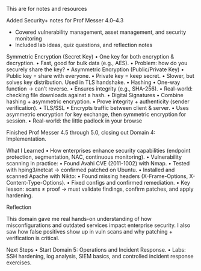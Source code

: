 This are for notes and resources

Added Security+ notes for Prof Messer 4.0–4.3  
- Covered vulnerability management, asset management, and security monitoring  
- Included lab ideas, quiz questions, and reflection notes

Symmetric Encryption (Secret Key)
	•	One key for both encryption & decryption.
	•	Fast, good for bulk data (e.g., AES).
	•	Problem: how do you securely share the key?
	•	Asymmetric Encryption (Public/Private Key)
	•	Public key = share with everyone.
	•	Private key = keep secret.
	•	Slower, but solves key distribution. Used in TLS handshake.
	•	Hashing
	•	One-way function → can’t reverse.
	•	Ensures integrity (e.g., SHA-256).
	•	Real-world: checking file downloads against a hash.
	•	Digital Signatures
	•	Combine hashing + asymmetric encryption.
	•	Prove integrity + authenticity (sender verification).
	•	TLS/SSL
	•	Encrypts traffic between client & server.
	•	Uses asymmetric encryption for key exchange, then symmetric encryption for session.
	•	Real-world: the little padlock in your browse


Finished Prof Messer 4.5 through 5.0, closing out Domain 4: Implementation.

What I Learned
	•	How enterprises enhance security capabilities (endpoint protection, segmentation, NAC, continuous monitoring).
	•	Vulnerability scanning in practice:
	•	Found Avahi CVE (2011-1002) with Nmap.
	•	Tested with hping3/netcat → confirmed patched on Ubuntu.
	•	Installed and scanned Apache with Nikto:
	•	Found missing headers (X-Frame-Options, X-Content-Type-Options).
	•	Fixed configs and confirmed remediation.
	•	Key lesson: scans ≠ proof → must validate findings, confirm patches, and apply hardening.

Reflection

This domain gave me real hands-on understanding of how misconfigurations and outdated services impact enterprise security. I also saw how false positives show up in vuln scans and why patching + verification is critical.

Next Steps
	•	Start Domain 5: Operations and Incident Response.
	•	Labs: SSH hardening, log analysis, SIEM basics, and controlled incident response exercises.
